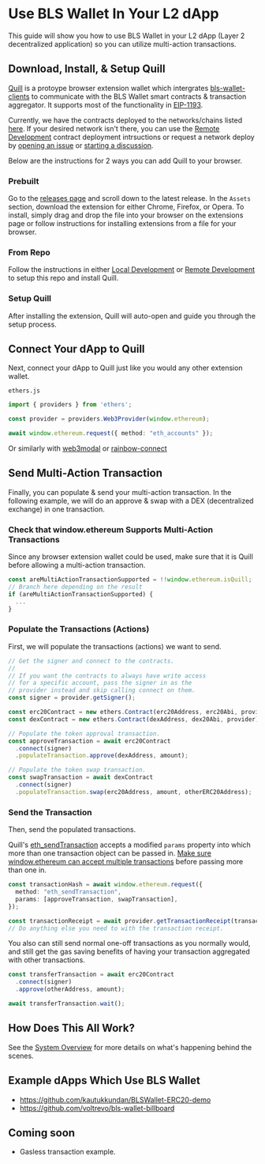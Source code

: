 # Use BLS Wallet In Your L2 dApp

This guide will show you how to use BLS Wallet in your L2 dApp (Layer 2 decentralized application) so you can utilize multi-action transactions.

## Download, Install, & Setup Quill

[Quill](../extension/) is a protoype browser extension wallet which intergrates [bls-wallet-clients](../contracts/clients/) to communicate with the BLS Wallet smart contracts & transaction aggregator. It supports most of the functionality in [EIP-1193](https://eips.ethereum.org/EIPS/eip-1193).

Currently, we have the contracts deployed to the networks/chains listed [here](https://github.com/web3well/bls-wallet/tree/main/contracts/networks). If your desired network isn't there, you can use the [Remote Development](./remote_development.md) contract deployment intrsuctions or request a network deploy by [opening an issue](https://github.com/web3well/bls-wallet/issues/new) or [starting a discussion](https://github.com/web3well/bls-wallet/discussions/new).

Below are the instructions for 2 ways you can add Quill to your browser.

### Prebuilt

Go to the [releases page](https://github.com/web3well/bls-wallet/releases) and scroll down to the latest release. In the `Assets` section, download the extension for either Chrome, Firefox, or Opera. To install, simply drag and drop the file into your browser on the extensions page or follow instructions for installing extensions from a file for your browser.

### From Repo

Follow the instructions in either [Local Development](./local_development.md) or [Remote Development](./remote_development.md) to setup this repo and install Quill.

### Setup Quill

After installing the extension, Quill will auto-open and guide you through the setup process.

## Connect Your dApp to Quill

Next, connect your dApp to Quill just like you would any other extension wallet.

`ethers.js`
```typescript
import { providers } from 'ethers';

const provider = providers.Web3Provider(window.ethereum);

await window.ethereum.request({ method: "eth_accounts" });
```

Or similarly with [web3modal](https://github.com/WalletConnect/web3modal#usage) or [rainbow-connect](https://rainbowkit.vercel.app/docs/installation#configure)

## Send Multi-Action Transaction

Finally, you can populate & send your multi-action transaction. In the following example, we will do an approve & swap with a DEX (decentralized exchange) in one transaction.

### Check that window.ethereum Supports Multi-Action Transactions

Since any browser extension wallet could be used, make sure that it is Quill before allowing a multi-action transaction.

```typescript
const areMultiActionTransactionSupported = !!window.ethereum.isQuill;
// Branch here depending on the result
if (areMultiActionTransactionSupported) {
  ...
}
```

### Populate the Transactions (Actions)

First, we will populate the transactions (actions) we want to send.

```typescript
// Get the signer and connect to the contracts.
//
// If you want the contracts to always have write access
// for a specific account, pass the signer in as the
// provider instead and skip calling connect on them.
const signer = provider.getSigner();

const erc20Contract = new ethers.Contract(erc20Address, erc20Abi, provider);
const dexContract = new ethers.Contract(dexAddress, dex20Abi, provider);

// Populate the token approval transaction.
const approveTransaction = await erc20Contract
  .connect(signer)
  .populateTransaction.approve(dexAddress, amount);

// Populate the token swap transaction.
const swapTransaction = await dexContract
  .connect(signer)
  .populateTransaction.swap(erc20Address, amount, otherERC20Address);
```

### Send the Transaction

Then, send the populated transactions.

Quill's [eth_sendTransaction](https://ethereum.org/en/developers/docs/apis/json-rpc/#eth_sendtransaction) accepts a modified `params` property into which more than one transaction object can be passed in. [Make sure window.ethereum can accept multiple transactions](#check-that-windowethereum-supports-multi-action-transactions) before passing more than one in.

```typescript
const transactionHash = await window.ethereum.request({
  method: "eth_sendTransaction",
  params: [approveTransaction, swapTransaction],
});

const transactionReceipt = await provider.getTransactionReceipt(transactionHash);
// Do anything else you need to with the transaction receipt.
```

You also can still send normal one-off transactions as you normally would, and still get the gas saving benefits of having your transaction aggregated with other transactions.

```typescript
const transferTransaction = await erc20Contract
  .connect(signer)
  .approve(otherAddress, amount);

await transferTransaction.wait();
```

## How Does This All Work?

See the [System Overview](./system_overview.md) for more details on what's happening behind the scenes.

## Example dApps Which Use BLS Wallet

- https://github.com/kautukkundan/BLSWallet-ERC20-demo 
- https://github.com/voltrevo/bls-wallet-billboard

## Coming soon

- Gasless transaction example.
